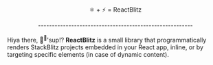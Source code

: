 <p align="center">⚛️ + ⚡️ = ReactBlitz</p>
<p align="center">--------------------------------------------------------</p>

Hiya there, 👋<sup>👋</sup>'sup!? **ReactBlitz** is a small library that programmatically renders StackBlitz projects embedded in your React app, inline, or by targeting specific elements (in case of dynamic content).
